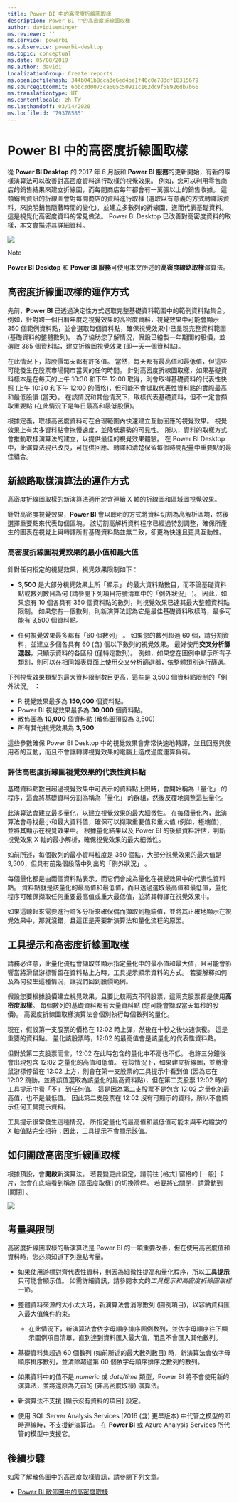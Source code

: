 ```yaml
---
title: Power BI 中的高密度折線圖取樣
description: Power BI 中的高密度折線圖取樣
author: davidiseminger
ms.reviewer: ''
ms.service: powerbi
ms.subservice: powerbi-desktop
ms.topic: conceptual
ms.date: 05/08/2019
ms.author: davidi
LocalizationGroup: Create reports
ms.openlocfilehash: 344b041b8cca3e6ed4be1f40c0e783df18315679
ms.sourcegitcommit: 6bbc3d0073ca605c50911c162dc9f58926db7b66
ms.translationtype: HT
ms.contentlocale: zh-TW
ms.lasthandoff: 03/14/2020
ms.locfileid: "79378585"
---
```

# <a name="high-density-line-sampling-in-power-bi"></a>Power BI 中的高密度折線圖取樣
從 **Power BI Desktop** 的 2017 年 6 月版和 **Power BI 服務**的更新開始，有新的取樣演算法可以改善對高密度資料進行取樣的視覺效果。 例如，您可以利用零售商店的銷售結果來建立折線圖，而每間商店每年都會有一萬張以上的銷售收據。 這類銷售資訊的折線圖會對每間商店的資料進行取樣 (選取以有意義的方式轉譯該資料，來說明銷售隨著時間的變化)，並建立多數列的折線圖，進而代表基礎資料。 這是視覺化高密度資料的常見做法。 Power BI Desktop 已改善對高密度資料的取樣，本文會描述其詳細資料。

![](media/desktop-high-density-sampling/high-density-sampling_01.png)

> [!NOTE]
> **Power BI Desktop** 和 **Power BI 服務**可使用本文所述的**高密度線路取樣**演算法。

## <a name="how-high-density-line-sampling-works"></a>高密度折線圖取樣的運作方式
先前，**Power BI** 已透過決定性方式選取完整基礎資料範圍中的範例資料點集合。 例如，針對跨一個日曆年度之視覺效果的高密度資料，視覺效果中可能會顯示 350 個範例資料點，並會選取每個資料點，確保視覺效果中已呈現完整資料範圍 (基礎資料的整體數列)。 為了協助您了解情況，假設已繪製一年期間的股價，並選取 365 個資料點，建立折線圖視覺效果 (即一天一個資料點)。

在此情況下，該股價每天都有許多值。 當然，每天都有最高值和最低值，但這些可能發生在股票市場開市當天的任何時間。 針對高密度折線圖取樣，如果基礎資料樣本是在每天的上午 10:30 和下午 12:00 取得，則會取得基礎資料的代表性快照 (上午 10:30 和下午 12:00 的價格)，但可能不會擷取代表性資料點的實際最高和最低股價 (當天)。 在該情況和其他情況下，取樣代表基礎資料，但不一定會擷取重要點 (在此情況下是每日最高和最低股價)。

根據定義，取樣高密度資料可在合理範圍內快速建立互動回應的視覺效果。 視覺效果上有太多資料點會拖慢速度，並降低趨勢的可見性。 所以，資料的取樣方式會推動取樣演算法的建立，以提供最佳的視覺效果體驗。 在 Power BI Desktop 中，此演算法現已改良，可提供回應、轉譯和清楚保留每個時間配量中重要點的最佳組合。

## <a name="how-the-new-line-sampling-algorithm-works"></a>新線路取樣演算法的運作方式
高密度折線圖取樣的新演算法適用於含連續 X 軸的折線圖和區域圖視覺效果。

針對高密度視覺效果，**Power BI** 會以聰明的方式將資料切割為高解析區塊，然後選擇重要點來代表每個區塊。 該切割高解析資料程序已經過特別調整，確保所產生的圖表在視覺上與轉譯所有基礎資料點並無二致，卻更為快速且更具互動性。

### <a name="minimum-and-maximum-values-for-high-density-line-visuals"></a>高密度折線圖視覺效果的最小值和最大值
針對任何指定的視覺效果，視覺效果限制如下：

* **3,500** 是大部分視覺效果上所「顯示」  的最大資料點數目，而不論基礎資料點或數列數目為何 (請參閱下列項目符號清單中的「例外狀況」  )。 因此，如果您有 10 個各具有 350 個資料點的數列，則視覺效果已達其最大整體資料點限制。 如果您有一個數列，則新演算法認為它是最佳基礎資料取樣時，最多可能有 3,500 個資料點。

* 任何視覺效果最多都有「60 個數列」  。 如果您的數列超過 60 個，請分割資料，並建立多個各具有 60 (含) 個以下數列的視覺效果。 最好使用**交叉分析篩選器**，只顯示資料的各區段 (僅特定數列)。 例如，如果您在圖例中顯示所有子類別，則可以在相同報表頁面上使用交叉分析篩選器，依整體類別進行篩選。

下列視覺效果類型的最大資料限制數目更高，這些是 3,500 個資料點限制的「例外狀況」  ：

* R 視覺效果最多為 **150,000** 個資料點。
* Power BI 視覺效果最多為 **30,000** 個資料點。
* 散佈圖為 **10,000** 個資料點 (散佈圖預設為 3,500)
* 所有其他視覺效果為 **3,500**

這些參數確保 Power BI Desktop 中的視覺效果會非常快速地轉譯，並且回應與使用者的互動，而且不會讓轉譯視覺效果的電腦上造成過度運算負荷。

### <a name="evaluating-representative-data-points-for-high-density-line-visuals"></a>評估高密度折線圖視覺效果的代表性資料點
基礎資料點數目超過視覺效果中可表示的資料點上限時，會開始稱為「量化」  的程序，這會將基礎資料分割為稱為「量化」  的群組，然後反覆地調整這些量化。

此演算法會建立最多量化，以建立視覺效果的最大細微性。 在每個量化內，此演算法會尋找最小和最大資料值，確保可以擷取重要值和重大值 (例如，極端值)，並將其顯示在視覺效果中。 根據量化結果以及 Power BI 的後續資料評估，判斷視覺效果 X 軸的最小解析，確保視覺效果的最大細微性。

如前所述，每個數列的最小資料粒度是 350 個點，大部分視覺效果的最大值是 3,500，但具有前幾個段落中列出的「例外狀況」  。

每個量化都是由兩個資料點表示，而它們會成為量化在視覺效果中的代表性資料點。 資料點就是該量化的最高值和最低值，而且透過選取最高值和最低值，量化程序可確保擷取任何重要最高值或重大最低值，並將其轉譯在視覺效果中。

如果這聽起來需要進行許多分析來確保偶而擷取到極端值，並將其正確地顯示在視覺效果中，那就沒錯，且這正是需要新演算法和量化流程的原因。

## <a name="tooltips-and-high-density-line-sampling"></a>工具提示和高密度折線圖取樣
請務必注意，此量化流程會擷取並顯示指定量化中的最小值和最大值，且可能會影響當將滑鼠游標暫留在資料點上方時，工具提示顯示資料的方式。 若要解釋如何及為何發生這種情況，讓我們回到股價範例。

假設您要根據股價建立視覺效果，且要比較兩支不同股票，這兩支股票都是使用**高密度取樣**。 每個數列的基礎資料都有大量資料點 (您可能會擷取當天每秒的股價)。 高密度折線圖取樣演算法會個別執行每個數列的量化。

現在，假設第一支股票的價格在 12:02 時上彈，然後在十秒之後快速恢復。 這是重要的資料點。 量化該股票時，12:02 的最高值會是該量化的代表性資料點。

但對於第二支股票而言，12:02 在此時包含的量化中不高也不低。 也許三分鐘後會出現包含 12:02 之量化的高值和低值。 在該情況下，如果建立折線圖，並將滑鼠游標停留在 12:02 上方，則會在第一支股票的工具提示中看到值 (因為它在 12:02 跳動，並將該值選取為該量化的最高資料點)，但在第二支股票 12:02 時的工具提示中看「不」  到任何值。 這是因為第二支股票不是包含 12:02 之量化的最高值，也不是最低值。 因此第二支股票在 12:02 沒有可顯示的資料，所以不會顯示任何工具提示資料。

工具提示很常發生這種情況。 所指定量化的最高值和最低值可能未與平均縮放的 X 軸值點完全相符；因此，工具提示不會顯示該值。  

## <a name="how-to-turn-on-high-density-line-sampling"></a>如何開啟高密度折線圖取樣
根據預設，會**開啟**新演算法。 若要變更此設定，請前往 [格式]  窗格的 [一般]  卡片，您會在底端看到稱為 [高密度取樣]  的切換滑桿。 若要將它關閉，請滑動到 [關閉]  。

![](media/desktop-high-density-sampling/high-density-sampling_02.png)

## <a name="considerations-and-limitations"></a>考量與限制
高密度折線圖取樣的新演算法是 Power BI 的一項重要改善，但在使用高密度值和資料時，您必須知道下列幾點考量。

* 如果使用游標對齊代表性資料，則因為細微性提高和量化程序，所以**工具提示**只可能會顯示值。 如需詳細資訊，請參閱本文的*工具提示和高密度折線圖取樣*一節。
* 整體資料來源的大小太大時，新演算法會消除數列 (圖例項目)，以容納資料匯入最大值條件約束。
  
  * 在此情況下，新演算法會依字母順序排序圖例數列，並依字母順序往下顯示圖例項目清單，直到達到資料匯入最大值，而且不會匯入其他數列。
* 基礎資料集超過 60 個數列 (如前所述的最大數列數目) 時，新演算法會依字母順序排序數列，並清除超過第 60 個依字母順序排序之數列的數列。
* 如果資料中的值不是 *numeric* 或 *date/time* 類型，Power BI 將不會使用新的演算法，並將還原為先前的 (非高密度取樣) 演算法。
* 新演算法不支援 [顯示沒有資料的項目]  設定。
* 使用 SQL Server Analysis Services (2016 (含) 更早版本) 中代管之模型的即時連線時，不支援新演算法。 在 **Power BI** 或 Azure Analysis Services 所代管的模型中支援它。

## <a name="next-steps"></a>後續步驟
如需了解散佈圖中的高密度取樣資訊，請參閱下列文章。

* [Power BI 散佈圖中的高密度取樣](desktop-high-density-scatter-charts.md)


